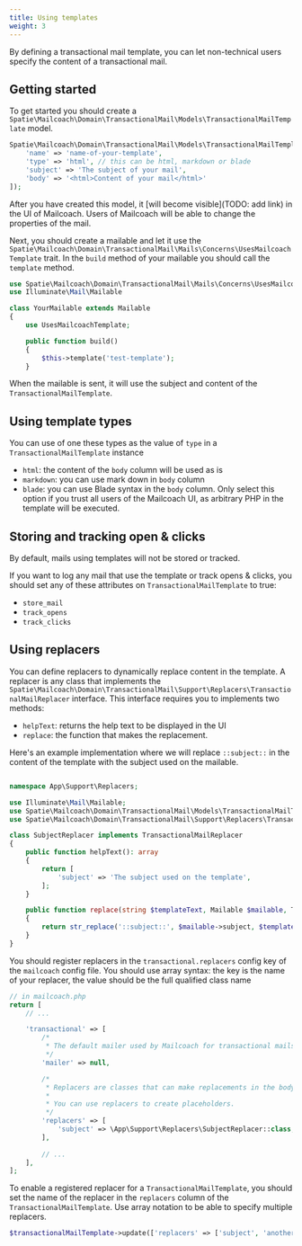 ```yaml
---
title: Using templates
weight: 3
---
```


By defining a transactional mail template, you can let non-technical users specify the content of a transactional mail.

## Getting started

To get started you should create a `Spatie\Mailcoach\Domain\TransactionalMail\Models\TransactionalMailTemplate` model.

```php
Spatie\Mailcoach\Domain\TransactionalMail\Models\TransactionalMailTemplate::create([
    'name' => 'name-of-your-template',
    'type' => 'html', // this can be html, markdown or blade
    'subject' => 'The subject of your mail',
    'body' => '<html>Content of your mail</html>'
]);
```

After you have created this model, it [will become visible](TODO: add link) in the UI of Mailcoach. Users of Mailcoach will be able to change the properties of the mail.

Next, you should create a mailable and let it use the `Spatie\Mailcoach\Domain\TransactionalMail\Mails\Concerns\UsesMailcoachTemplate` trait. In the `build` method of your mailable you should call the `template` method.

```php
use Spatie\Mailcoach\Domain\TransactionalMail\Mails\Concerns\UsesMailcoachTemplate
use Illuminate\Mail\Mailable

class YourMailable extends Mailable
{
    use UsesMailcoachTemplate;

    public function build()
    {
        $this->template('test-template');
    }
```

When the mailable is sent, it will use the subject and content of the `TransactionalMailTemplate`.

## Using template types

You can use of one these types as the value of `type` in a `TransactionalMailTemplate` instance

- `html`: the content of the `body` column will be used as is
- `markdown`: you can use mark down in  `body` column
- `blade`: you can use Blade syntax in the `body` column. Only select this option if you trust all users of the Mailcoach UI, as arbitrary PHP in the template will be executed.

## Storing and tracking open & clicks

By default, mails using templates will not be stored or tracked.

If you want to log any mail that use the template or track opens & clicks, you should set any of these attributes on `TransactionalMailTemplate` to true:

- `store_mail`
- `track_opens`
- `track_clicks`

## Using replacers

You can define replacers to dynamically replace content in the template. A replacer is any class that implements the `Spatie\Mailcoach\Domain\TransactionalMail\Support\Replacers\TransactionalMailReplacer` interface. This interface requires you to implements two methods:

- `helpText`: returns the help text to be displayed in the UI
- `replace`: the function that makes the replacement.

Here's an example implementation where we will replace `::subject::` in the content of the template with the subject used on the mailable.

```php

namespace App\Support\Replacers;

use Illuminate\Mail\Mailable;
use Spatie\Mailcoach\Domain\TransactionalMail\Models\TransactionalMailTemplate;
use Spatie\Mailcoach\Domain\TransactionalMail\Support\Replacers\TransactionalMailReplacer;

class SubjectReplacer implements TransactionalMailReplacer
{
    public function helpText(): array
    {
        return [
            'subject' => 'The subject used on the template',
        ];
    }

    public function replace(string $templateText, Mailable $mailable, TransactionalMailTemplate $template): string
    {
        return str_replace('::subject::', $mailable->subject, $templateText);
    }
}
```

You should register replacers in the `transactional.replacers` config key of the `mailcoach` config file. You should use array syntax: the key is the name of your replacer, the value should be the full qualified class name

```php
// in mailcoach.php
return [
    // ...

    'transactional' => [
        /*
         * The default mailer used by Mailcoach for transactional mails.
         */
        'mailer' => null,

        /*
         * Replacers are classes that can make replacements in the body of transactional mails.
         *
         * You can use replacers to create placeholders.
         */
        'replacers' => [
            'subject' => \App\Support\Replacers\SubjectReplacer::class,
        ],
        
        // ...
    ],
];
```

To enable a registered replacer for a `TransactionalMailTemplate`, you should set the name of the replacer in the `replacers` column of the `TransactionalMailTemplate`. Use array notation to be able to specify multiple replacers.

```php
$transactionalMailTemplate->update(['replacers' => ['subject', 'another_replacer']])
```
